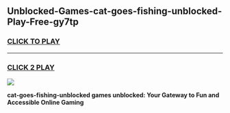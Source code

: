 
## Unblocked-Games-cat-goes-fishing-unblocked-Play-Free-gy7tp
<h3>
<a href="https://premium76.site?title=cat-goes-fishing-unblocked&ref=23A">CLICK TO PLAY</a></h3>
<hr>

<h3>
<a href="https://premium76.site?title=cat-goes-fishing-unblocked&ref=23A">CLICK 2 PLAY</a>
  
</h3>

<a href="https://premium76.site?title=cat-goes-fishing-unblocked&ref=23A"><img src="https://clearcache.store/games.png"></a>


**cat-goes-fishing-unblocked games unblocked: Your Gateway to Fun and Accessible Online Gaming**

